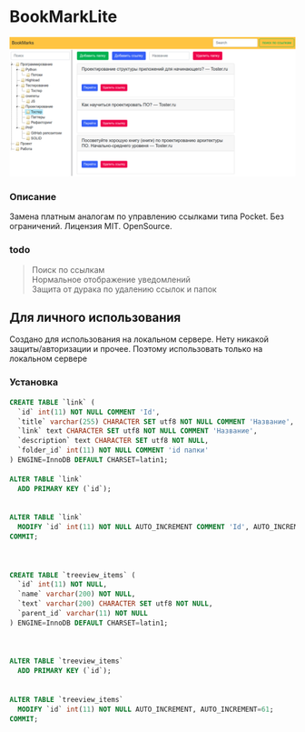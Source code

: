 # BookMarkLite

![Image of Yaktocat](https://raw.githubusercontent.com/Kirill-Gorelov/BookMarkLite/master/dist/previe_new.png)

### Описание

Замена платным аналогам по управлению ссылками типа Pocket. Без ограничений. Лицензия MIT. OpenSource.

### todo
>Поиск по ссылкам  
>Нормальное отображение уведомлений  
>Защита от дурака по удалению ссылок и папок


## Для личного использования

Создано для использования на локальном сервере.
Нету никакой защиты/авторизации и прочее. Поэтому использовать только на локальном сервере


### Установка

```sql
CREATE TABLE `link` (
  `id` int(11) NOT NULL COMMENT 'Id',
  `title` varchar(255) CHARACTER SET utf8 NOT NULL COMMENT 'Название',
  `link` text CHARACTER SET utf8 NOT NULL COMMENT 'Название',
  `description` text CHARACTER SET utf8 NOT NULL,
  `folder_id` int(11) NOT NULL COMMENT 'id папки'
) ENGINE=InnoDB DEFAULT CHARSET=latin1;

ALTER TABLE `link`
  ADD PRIMARY KEY (`id`);


ALTER TABLE `link`
  MODIFY `id` int(11) NOT NULL AUTO_INCREMENT COMMENT 'Id', AUTO_INCREMENT=73;
COMMIT;



CREATE TABLE `treeview_items` (
  `id` int(11) NOT NULL,
  `name` varchar(200) NOT NULL,
  `text` varchar(200) CHARACTER SET utf8 NOT NULL,
  `parent_id` varchar(11) NOT NULL
) ENGINE=InnoDB DEFAULT CHARSET=latin1;



ALTER TABLE `treeview_items`
  ADD PRIMARY KEY (`id`);


ALTER TABLE `treeview_items`
  MODIFY `id` int(11) NOT NULL AUTO_INCREMENT, AUTO_INCREMENT=61;
COMMIT;
```